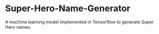 # Super-Hero-Name-Generator
A machine learning model implemented in Tensorflow to generate Super Hero names.
